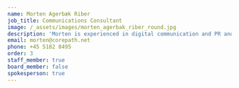 ```yaml
---
name: Morten Agerbæk Riber
job_title: Communications Consultant
image: /_assets/images/morten_agerbak_riber_round.jpg
description: 'Morten is experienced in digital communication and PR and holds a master’s degree in International Business Communication from SDU. When he is not working on promoting CP Robotics, he runs the bureau, Adnetics, that focus on digital marketing.'
email: morten@corepath.net
phone: +45 5182 8495
order: 3
staff_member: true
board_member: false
spokesperson: true
---
```

